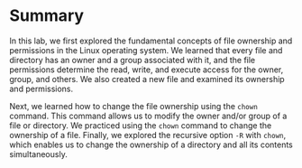 # Summary

In this lab, we first explored the fundamental concepts of file ownership and permissions in the Linux operating system. We learned that every file and directory has an owner and a group associated with it, and the file permissions determine the read, write, and execute access for the owner, group, and others. We also created a new file and examined its ownership and permissions.

Next, we learned how to change the file ownership using the `chown` command. This command allows us to modify the owner and/or group of a file or directory. We practiced using the `chown` command to change the ownership of a file. Finally, we explored the recursive option `-R` with `chown`, which enables us to change the ownership of a directory and all its contents simultaneously.
